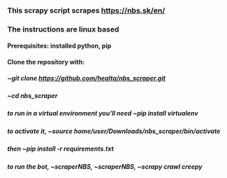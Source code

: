 ### This scrapy script scrapes https://nbs.sk/en/

### The instructions are linux based

#### Prerequisites: installed python, pip

#### Clone the repository with:

##### ~git clone https://github.com/healta/nbs_scraper.git

##### ~cd nbs_scraper

##### to run in a virtual environment you'll need ~pip install virtualenv

##### to activate it, ~source home/user/Downloads/nbs_scraper/bin/activate

##### then ~pip install -r requirements.txt

##### to run the bot, ~scraperNBS, ~scraperNBS, ~scrapy crawl creepy
